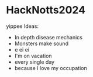 # HackNotts2024
yippee
Ideas:
 - In depth disease mechanics
 - Monsters make sound
 - e ei ei
 - I'm on vacation
 - every single day
 - because I love my occupation
